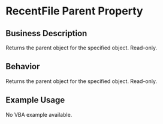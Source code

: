 # RecentFile Parent Property

## Business Description
Returns the parent object for the specified object. Read-only.

## Behavior
Returns the parent object for the specified object. Read-only.

## Example Usage
No VBA example available.